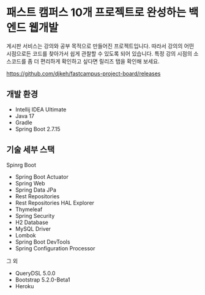 # 패스트 캠퍼스 10개 프로젝트로 완성하는 백엔드 웹개발

게시판 서비스는 강의와 공부 목적으로 만들어진 프로젝트입니다. 따라서 강의의 어떤 시점으로든 코드를 찾아가서 쉽게 관찰할 수 있도록 되어 있습니다. 특정 강의 시점의 소스코드를 좀 더 편리하게 확인하고 싶다면 릴리즈 탭을 확인해 보세요.

https://github.com/djkeh/fastcampus-project-board/releases


## 개발 환경
- Intellij IDEA Ultimate
- Java 17
- Gradle
- Spring Boot 2.7.15

## 기술 세부 스택
Spinrg Boot
- Spring Boot Actuator
- Spring Web
- Spring Data JPa
- Rest Repositories
- Rest Repositories HAL Explorer
- Thymeleaf
- Spring Security
- H2 Database
- MySQL Driver
- Lombok
- Spring Boot DevTools
- Spring Configuration Processor

그 외

- QueryDSL 5.0.0
- Bootstrap 5.2.0-Beta1
- Heroku
